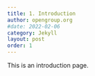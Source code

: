 ```yaml
---
title: 1. Introduction
author: opengroup.org
#date: 2022-02-06
category: Jekyll
layout: post
order: 1
---
```


This is an introduction page.
